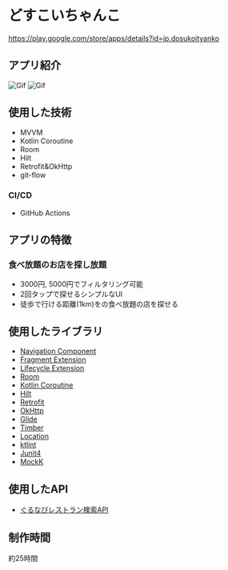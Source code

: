 # どすこいちゃんこ
https://play.google.com/store/apps/details?id=jp.dosukoityanko
## アプリ紹介
![Gif](https://raw.github.com/wiki/Naoki-Hidaka/DosukoiTyanko/app_introduction.gif)
![Gif](https://raw.github.com/wiki/Naoki-Hidaka/DosukoiTyanko/app_introduction_2.gif)

## 使用した技術
- MVVM
- Kotlin Coroutine
- Room
- Hilt
- Retrofit&OkHttp
- git-flow

### CI/CD
- GitHub Actions

## アプリの特徴
### 食べ放題のお店を探し放題
- 3000円, 5000円でフィルタリング可能
- 2回タップで探せるシンプルなUI
- 徒歩で行ける距離(1km)をの食べ放題の店を探せる

## 使用したライブラリ
- [Navigation Component](https://developer.android.com/jetpack/androidx/releases/navigation?hl=ja)
- [Fragment Extension](https://developer.android.com/jetpack/androidx/releases/fragment?hl=ja)
- [Lifecycle Extension](https://developer.android.com/jetpack/androidx/releases/lifecycle?hl=ja)
- [Room](https://developer.android.com/jetpack/androidx/releases/room?hl=ja)
- [Kotlin Coroutine](https://github.com/Kotlin/kotlinx.coroutines)
- [Hilt](https://developer.android.com/training/dependency-injection/hilt-android?hl=ja)
- [Retrofit](https://github.com/square/retrofit)
- [OkHttp](https://github.com/square/okhttp)
- [Glide](https://github.com/bumptech/glide)
- [Timber](https://github.com/JakeWharton/timber)
- [Location](https://developers.google.com/android/reference/com/google/android/gms/location/FusedLocationProviderClient.html?hl=ja)
- [ktlint](https://github.com/pinterest/ktlint)
- [Junit4](https://github.com/junit-team/junit4)
- [MockK](https://github.com/mockk/mockk)

## 使用したAPI
- [ぐるなびレストラン検索API](https://api.gnavi.co.jp/api/manual/restsearch/)

## 制作時間
約25時間
